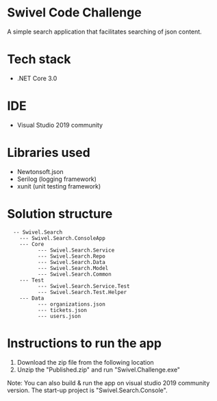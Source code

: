 # Swivel Code Challenge
A simple search application that facilitates searching of json content.

# Tech stack
* .NET Core 3.0

# IDE
* Visual Studio 2019 community 
 
# Libraries used
* Newtonsoft.json
* Serilog (logging framework)
* xunit (unit testing framework)

# Solution structure
      -- Swivel.Search
        --- Swivel.Search.ConsoleApp
        --- Core
              --- Swivel.Search.Service
              --- Swivel.Search.Repo
              --- Swivel.Search.Data
              --- Swivel.Search.Model
              --- Swivel.Search.Common
        --- Test
              --- Swivel.Search.Service.Test
              --- Swivel.Search.Test.Helper
        --- Data
              --- organizations.json
              --- tickets.json
              --- users.json
              
# Instructions to run the app
1. Download the zip file from the following location
2. Unzip the "Published.zip" and run "Swivel.Challenge.exe"

Note: You can also build & run the app on visual studio 2019 community version. The start-up project is "Swivel.Search.Console".
